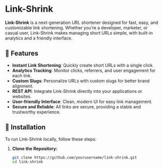 # Link-Shrink

**Link-Shrink** is a next-generation URL shortener designed for fast, easy, and customizable link shortening. Whether you’re a developer, marketer, or casual user, Link-Shrink makes managing short URLs simple, with built-in analytics and a friendly interface.

## 🚀 Features

- **Instant Link Shortening**: Quickly create short URLs with a single click.
- **Analytics Tracking**: Monitor clicks, referrers, and user engagement for each link.
- **Custom Slugs**: Personalize URLs with custom slugs for better brand alignment.
- **REST API**: Integrate Link-Shrink directly into your applications or websites.
- **User-friendly Interface**: Clean, modern UI for easy link management.
- **Secure and Reliable**: All links are secure, providing a stable and trustworthy experience.

## 🔧 Installation

To run Link-Shrink locally, follow these steps:

1. **Clone the Repository:**
   ```bash
   git clone https://github.com/yourusername/link-shrink.git
   cd link-shrink
   
